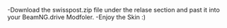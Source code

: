 -Download the swisspost.zip file under the relase section and past it into your BeamNG.drive Modfoler.
-Enjoy the Skin :)
